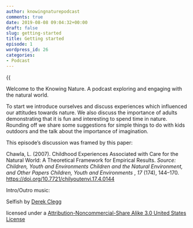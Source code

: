 ```yaml
---
author: knowingnaturepodcast
comments: true
date: 2019-08-08 09:04:32+00:00
draft: false
slug: getting-started
title: Getting started
episode: 1
wordpress_id: 26
categories:
- Podcast
---
```


{{<audio src="https://mcdn.podbean.com/mf/web/abcxqv/Knowing_Nature_-_episode_1_mixdown.mp3" >}}

Welcome to the Knowing Nature. A podcast exploring and engaging with the
natural world.

To start we introduce ourselves and discuss experiences which influenced our
attitudes towards nature. We also discuss the importance of adults
demonstrating that it is fun and interesting to spend time in nature. Rounding
off we share some suggestions for simple things to do with kids outdoors and
the talk about the importance of imagination.

This episode’s discussion was framed by this paper:

Chawla, L. (2007). Childhood Experiences Associated with Care for the Natural
World: A Theoretical Framework for Empirical Results. _Source: Children, Youth
and Environments Children and the Natural Environment, and Other Papers
Children, Youth and Environments_ , _17_ (174), 144–170.
https://doi.org/10.7721/chilyoutenvi.17.4.0144  

Intro/Outro music:

Selfish by [Derek Clegg](http://freemusicarchive.org/music/Derek_Clegg/)

licensed under a [Attribution-Noncommercial-Share Alike 3.0 United States License](http://creativecommons.org/licenses/by-nc-sa/3.0/us/)

